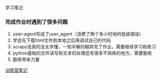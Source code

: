 学习笔记

### 完成作业时遇到了很多问题
1. user-agent写成了user_agent（浪费了两个多小时地的低级错误）
2. 学会先下载html文件到本地之后再调试自己的代码
3. scrapy说真的没太学懂，一知半解的糊弄完了作业，需要继续学习和练习
4. python基础的文件读写和文本的处理还有很多不熟练的地方，需要勤练
5. 勤练带来力量

[训练营笔记](https://www.notion.so/zhaihanzhang/Python-5659ce79e9f0494fbe91ea4a15c8c2e1)